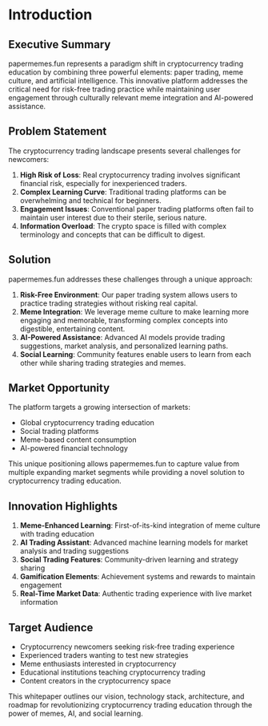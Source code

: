 # Introduction

## Executive Summary

papermemes.fun represents a paradigm shift in cryptocurrency trading education by combining three powerful elements: paper trading, meme culture, and artificial intelligence. This innovative platform addresses the critical need for risk-free trading practice while maintaining user engagement through culturally relevant meme integration and AI-powered assistance.

## Problem Statement

The cryptocurrency trading landscape presents several challenges for newcomers:

1. **High Risk of Loss**: Real cryptocurrency trading involves significant financial risk, especially for inexperienced traders.
2. **Complex Learning Curve**: Traditional trading platforms can be overwhelming and technical for beginners.
3. **Engagement Issues**: Conventional paper trading platforms often fail to maintain user interest due to their sterile, serious nature.
4. **Information Overload**: The crypto space is filled with complex terminology and concepts that can be difficult to digest.

## Solution

papermemes.fun addresses these challenges through a unique approach:

1. **Risk-Free Environment**: Our paper trading system allows users to practice trading strategies without risking real capital.
2. **Meme Integration**: We leverage meme culture to make learning more engaging and memorable, transforming complex concepts into digestible, entertaining content.
3. **AI-Powered Assistance**: Advanced AI models provide trading suggestions, market analysis, and personalized learning paths.
4. **Social Learning**: Community features enable users to learn from each other while sharing trading strategies and memes.

## Market Opportunity

The platform targets a growing intersection of markets:
- Global cryptocurrency trading education
- Social trading platforms
- Meme-based content consumption
- AI-powered financial technology

This unique positioning allows papermemes.fun to capture value from multiple expanding market segments while providing a novel solution to cryptocurrency trading education.

## Innovation Highlights

1. **Meme-Enhanced Learning**: First-of-its-kind integration of meme culture with trading education
2. **AI Trading Assistant**: Advanced machine learning models for market analysis and trading suggestions
3. **Social Trading Features**: Community-driven learning and strategy sharing
4. **Gamification Elements**: Achievement systems and rewards to maintain engagement
5. **Real-Time Market Data**: Authentic trading experience with live market information

## Target Audience

- Cryptocurrency newcomers seeking risk-free trading experience
- Experienced traders wanting to test new strategies
- Meme enthusiasts interested in cryptocurrency
- Educational institutions teaching cryptocurrency trading
- Content creators in the cryptocurrency space

This whitepaper outlines our vision, technology stack, architecture, and roadmap for revolutionizing cryptocurrency trading education through the power of memes, AI, and social learning. 